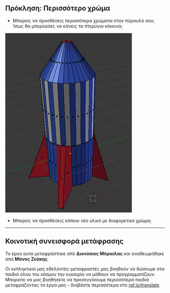 ## Πρόκληση: Περισσότερο χρώμα

+ Μπορείς να προσθέσεις περισσότερα χρώματα στον πύραυλό σου; Ίσως θα μπορούσες να κάνεις τα πτερύγια κόκκινα;

![Κόκκινα πτερύγια](images/more-colour.png)

+ Μπορείς να προσθέσεις κάποιο νέο υλικό με διαφορετικό χρώμα;

***

## Κοινοτική συνεισφορά μετάφρασης 

Το έργο αυτό μεταφράστηκε από **Διονύσιος Μπραιλας** και αναθεωρήθηκε από **Μάνος Ζεάκης**. 

Οι εκπληκτικοί μας εθελοντές-μεταφραστές μας βοηθούν να δώσουμε στα παιδιά όλου του κόσμου την ευκαιρία να μάθουν να προγραμματίζουν. Μπορείτε να μας βοηθήσετε να προσεγγίσουμε περισσότερα παιδιά μεταφράζοντας τα έργα μας - διαβάστε περισσότερα στο [rpf.io/translate](https://rpf.io/translate).